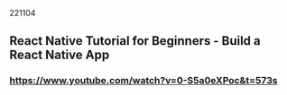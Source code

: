 221104

## React Native Tutorial for Beginners - Build a React Native App
### https://www.youtube.com/watch?v=0-S5a0eXPoc&t=573s

